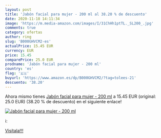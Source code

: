 ```yaml
---
layout: post
title: 'Jabón facial para mujer - 200 ml al 38.20 % de descuento'
date: 2020-11-18 14:11:34
image: 'https://m.media-amazon.com/images/I/31ChHh1ptTL._SL200_.jpg'
comments: true
category: ofertas
author: ring
slug: 'B000GHVCM2-es'
actualPrice: 15.45 EUR
currency: EUR
price: 15.45
comparePrice: 25.0 EUR
prodname: 'Jabón facial para mujer - 200 ml'
country: 'es'
flag: '🇪🇸'
buyurl: 'https://www.amazon.es/dp/B000GHVCM2/?tag=tolees-21'
descuento: '38.20'
---
```


Ahora mismo tienes [Jabón facial para mujer - 200 ml](https://www.amazon.es/dp/B000GHVCM2/?tag=tolees-21) a 15.45 EUR (original: 25.0 EUR) (38.20 %  de descuento) en el siguiente enlace!

[![Jabón facial para mujer - 200 ml](https://m.media-amazon.com/images/I/31ChHh1ptTL._SL200_.jpg)](https://www.amazon.es/dp/B000GHVCM2/?tag=tolees-21)

ℹ️:


[Visítala!!!](https://www.amazon.es/dp/B000GHVCM2/?tag=tolees-21)
